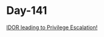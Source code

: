 # Day-141

[IDOR leading to Privilege Escalation!](https://k4pil.medium.com/idor-leading-to-privilege-escalation-c45f4a6380a1)
